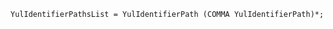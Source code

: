 <!-- This file is generated automatically by infrastructure scripts. Please don't edit by hand. -->

```{ .ebnf .slang-ebnf #YulIdentifierPathsList }
YulIdentifierPathsList = YulIdentifierPath (COMMA YulIdentifierPath)*;
```
